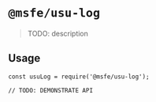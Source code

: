 # `@msfe/usu-log`

> TODO: description

## Usage

```
const usuLog = require('@msfe/usu-log');

// TODO: DEMONSTRATE API
```
